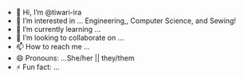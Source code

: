 - 👋 Hi, I’m @tiwari-ira
- 👀 I’m interested in ... Engineering,, Computer Science, and Sewing!
- 🌱 I’m currently learning ...
- 💞️ I’m looking to collaborate on ...
- 📫 How to reach me ...
- 😄 Pronouns: ...She/her || they/them
- ⚡ Fun fact: ...

<!---
tiwari-ira/tiwari-ira is a ✨ special ✨ repository because its `README.md` (this file) appears on your GitHub profile.
You can click the Preview link to take a look at your changes.
--->
